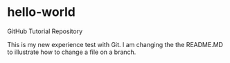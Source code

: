 # hello-world
GitHub Tutorial Repository

This is my new experience test with Git.
I am changing the the README.MD to illustrate how to change a file on a branch.
